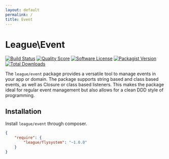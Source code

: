 ```yaml
---
layout: default
permalink: /
title: Event
---
```


# League\\Event

[![Build Status](https://img.shields.io/travis/thephpleague/event/master.svg?style=flat-square)](https://travis-ci.org/thephpleague/event)
[![Quality Score](https://img.shields.io/scrutinizer/g/thephpleague/event.svg?style=flat-square)](https://scrutinizer-ci.com/g/thephpleague/event)
[![Software License](https://img.shields.io/badge/license-MIT-brightgreen.svg?style=flat-square)](LICENSE.md)
[![Packagist Version](https://img.shields.io/packagist/v/league/event.svg?style=flat-square)](https://packagist.org/packages/league/event)
[![Total Downloads](https://img.shields.io/packagist/dt/league/event.svg?style=flat-square)](https://packagist.org/packages/league/event)

The `league/event` package provides a versatile tool to manage events in
your app or domain. The package supports string based and class based events,
as well as Closure or class based listeners. This makes the package ideal for
regular event management but also allows for a clean DDD style of programming.

## Installation

Install `league/event` through composer.

~~~ json
{
    "require": {
        "league/flysystem": "~1.0.0"
    }
}
~~~
